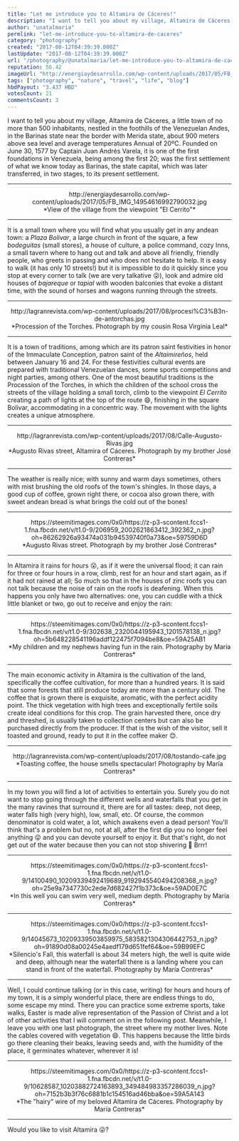 ```yaml
---
title: "Let me introduce you to Altamira de Cáceres!"
description: "I want to tell you about my village, Altamira de Cáceres, a little town of no more than 500 inhabitants, nestled in the foothills of the Venezuelan An..."
author: "unatalmaria"
permlink: "let-me-introduce-you-to-altamira-de-caceres"
category: "photography"
created: "2017-08-12T04:39:39.000Z"
lastUpdate: "2017-08-12T04:39:39.000Z"
url: "/photography/@unatalmaria/let-me-introduce-you-to-altamira-de-caceres"
reputation: 56.42
imageUrl: "http://energiaydesarrollo.com/wp-content/uploads/2017/05/FB_IMG_14954616992790032.jpg"
tags: ["photography", "nature", "travel", "life", "blog"]
hbdPayout: "3.437 HBD"
votesCount: 21
commentsCount: 3
---
```


I want to tell you about my village, Altamira de Cáceres, a little town of no more than 500 inhabitants, nestled in the foothills of the Venezuelan Andes, in the Barinas state near the border with Merida state, about 900 meters above sea level and average temperatures Annual of 20ºC. Founded on June 30, 1577 by Captain Juan Andrés Varela, it is one of the first foundations in Venezuela, being among the first 20; was the first settlement of what we know today as Barinas, the state capital, which was later transferred, in two stages, to its present settlement.

<hr>

<center>http://energiaydesarrollo.com/wp-content/uploads/2017/05/FB_IMG_14954616992790032.jpg</center>
<center>*View of the village from the viewpoint "El Cerrito"*</center>

<hr>

It is a small town where you will find what you usually get in any andean town: a *Plaza Bolivar*, a large church in front of the square, a few *bodeguitas* (small stores), a house of culture, a police command, cozy Inns, a small tavern where to hang out and talk and above all friendly, friendly people, who greets in passing and who does not hesitate to help.
It is easy to walk (it has only 10 streets!) but it is impossible to do it quickly since you stop at every corner to talk (we are very talkative 😜), look and admire old houses of *bajareque* or *tapial* with wooden balconies that evoke a distant time, with the sound of horses and wagons running through the streets.

<hr>

<center>http://lagranrevista.com/wp-content/uploads/2017/08/procesi%C3%B3n-de-antorchas.jpg</center>
<center>*Procession of the Torches. Photograph by my cousin Rosa Virginia Leal*</center>

<hr>

It is a town of traditions, among which are its patron saint festivities in honor of the Immaculate Conception, patron saint of the *Altaimireños*, held between January 16 and 24. For these festivities cultural events are prepared with traditional Venezuelan dances, some sports competitions and night parties, among others. One of the most beautiful traditions is the Procession of the Torches, in which the children of the school cross the streets of the village holding a small torch, climb to the viewpoint *El Cerrito* creating a path of lights at the top of the route 😄, finishing in the square Bolivar, accommodating in a concentric way. The movement with the lights creates a unique atmosphere.

<hr>

<center>http://lagranrevista.com/wp-content/uploads/2017/08/Calle-Augusto-Rivas.jpg</center>
<center>*Augusto Rivas street, Altamira of Cáceres. Photograph by my brother José Contreras*</center>

<hr>

The weather is really nice; with sunny and warm days sometimes, others with mist brushing the old roofs of the town's shingles. In those days, a good cup of coffee, grown right there, or cocoa also grown there, with sweet andean bread is what brings the cold out of the bones!

<hr>

<center>https://steemitimages.com/0x0/https://z-p3-scontent.fccs1-1.fna.fbcdn.net/v/t1.0-9/206959_2002621863412_392362_n.jpg?oh=86262926a93474a031b94539740f0a73&oe=59759D6D</center>
<center>*Augusto Rivas street. Photograph by my brother José Contreras*</center>

<hr>

In Altamira it rains for hours 😮, as if it were the universal flood; it can rain for three or four hours in a row, climb, rest for an hour and start again, as if it had not rained at all; So much so that in the houses of zinc roofs you can not talk because the noise of rain on the roofs is deafening. When this happens you only have two alternatives: one, you can cuddle with a thick little blanket or two, go out to receive and enjoy the rain:

<hr>

<center>https://steemitimages.com/0x0/https://z-p3-scontent.fccs1-1.fna.fbcdn.net/v/t1.0-9/302638_2320044195943_1201578138_n.jpg?oh=5b648228541196addf122475f7094be8&oe=59A25AB1</center>
<center>*My children and my nephews having fun in the rain. Photography by María Contreras*</center>

<hr>

The main economic activity in Altamira is the cultivation of the land, specifically the coffee cultivation, for more than a hundred years. It is said that some forests that still produce today are more than a century old. The coffee that is grown there is exquisite, aromatic, with the perfect acidity point. The thick vegetation with high trees and exceptionally fertile soils create ideal conditions for this crop. The grain harvested there, once dry and threshed, is usually taken to collection centers but can also be purchased directly from the producer. If that is the wish of the visitor, sell it toasted and ground, ready to put it in the coffee maker 😊.

<hr>

<center>http://lagranrevista.com/wp-content/uploads/2017/08/tostando-cafe.jpg</center>
<center>*Toasting coffee, the house smells spectacular! Photography by María Contreras*</center>

<hr>

In my town you will find a lot of activities to entertain you. Surely you do not want to stop going through the different wells and waterfalls that you get in the many ravines that surround it, there are for all tastes: deep, not deep, water falls high (very high), low, small, etc. Of course, the common denominator is cold water, a lot, which awakens even a dead person! You'll think that's a problem but no, not at all, after the first dip you no longer feel anything 😛 and you can devote yourself to enjoy it. But that's right, do not get out of the water because then you can not stop shivering 😬 Brrr!

<hr>

<center>https://steemitimages.com/0x0/https://z-p3-scontent.fccs1-1.fna.fbcdn.net/v/t1.0-9/14100490_10209339492419689_9192945540494208368_n.jpg?oh=25e9a7347730c2ede7d682427f1b373c&oe=59AD0E7C</center>
<center>*In this well you can swim very well, medium depth. Photography by María Contreras*</center>

<hr>

<center>https://steemitimages.com/0x0/https://z-p3-scontent.fccs1-1.fna.fbcdn.net/v/t1.0-9/14045673_10209339503859975_5835821304306442753_n.jpg?oh=91890d08a00245e4aedf179d651fef64&oe=59B99EFC</center>
<center>*Silencio's Fall, this waterfall is about 34 meters high, the well is quite wide and deep, although near the waterfall there is a landing where you can stand in front of the waterfall. Photography by María Contreras*</center>
<hr>

Well, I could continue talking (or in this case, writing) for hours and hours of my town, it is a simply wonderful place, there are endless things to do, some escape my mind. There you can practice some extreme sports, take walks, Easter is made alive representation of the Passion of Christ and a lot of other activities that I will comment on in the following post. Meanwhile, I leave you with one last photograph, the street where my mother lives. Note the cables covered with vegetation 😄. This happens because the little birds go there cleaning their beaks, leaving seeds and, with the humidity of the place, it germinates whatever, wherever it is!

<hr>

<center>https://steemitimages.com/0x0/https://z-p3-scontent.fccs1-1.fna.fbcdn.net/v/t1.0-9/10628587_10203882724163893_349484983357286039_n.jpg?oh=7152b3b3f76c6881b1c154516ad46bba&oe=59A5A143</center>
<center>*The "hairy" wire of my beloved Altamira de Cáceres. Photography by María Contreras*</center>

<hr>

Would you like to visit Altamira 😜?